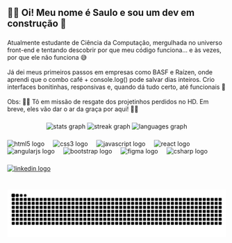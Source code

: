 <h2 align="left">👩‍💻 Oi! Meu nome é Saulo e sou um dev em construção 🚧</h2>

###

<p align="left">Atualmente estudante de Ciência da Computação, mergulhada no universo front-end e tentando descobrir por que meu código funciona... e às vezes, por que ele não funciona 😅<br><br>Já dei meus primeiros passos em empresas como BASF e Raízen, onde aprendi que o combo café + console.log() pode salvar dias inteiros. Crio interfaces bonitinhas, responsivas e, quando dá tudo certo, até funcionais 🎉<br><br>Obs: 👨‍🚀 Tô em missão de resgate dos projetinhos perdidos no HD. Em breve, eles vão dar o ar da graça por aqui! 🚀🌌</p>

###

<div align="center">
  <img src="https://github-readme-stats.vercel.app/api?username=sasilvatech&hide_title=false&hide_rank=false&show_icons=true&include_all_commits=true&count_private=true&disable_animations=false&theme=radical&locale=en&hide_border=false" height="150" alt="stats graph"  />
  <img src="https://streak-stats.demolab.com?user=sasilvatech&locale=en&mode=daily&theme=radical&hide_border=false&border_radius=5" height="150" alt="streak graph"  />
  <img src="https://github-readme-stats.vercel.app/api/top-langs?username=sasilvatech&locale=en&hide_title=false&layout=compact&card_width=320&langs_count=10&theme=radical&hide_border=false" height="150" alt="languages graph"  />
</div>

###

<div align="left">
  <img src="https://cdn.jsdelivr.net/gh/devicons/devicon/icons/html5/html5-original.svg" height="30" alt="html5 logo"  />
  <img width="12" />
  <img src="https://cdn.jsdelivr.net/gh/devicons/devicon/icons/css3/css3-original.svg" height="30" alt="css3 logo"  />
  <img width="12" />
  <img src="https://cdn.jsdelivr.net/gh/devicons/devicon/icons/javascript/javascript-original.svg" height="30" alt="javascript logo"  />
  <img width="12" />
  <img src="https://cdn.jsdelivr.net/gh/devicons/devicon/icons/react/react-original.svg" height="30" alt="react logo"  />
  <img width="12" />
  <img src="https://cdn.jsdelivr.net/gh/devicons/devicon/icons/angularjs/angularjs-original.svg" height="30" alt="angularjs logo"  />
  <img width="12" />
  <img src="https://cdn.jsdelivr.net/gh/devicons/devicon/icons/bootstrap/bootstrap-original.svg" height="30" alt="bootstrap logo"  />
  <img width="12" />
  <img src="https://cdn.jsdelivr.net/gh/devicons/devicon/icons/figma/figma-original.svg" height="30" alt="figma logo"  />
  <img width="12" />
  <img src="https://cdn.jsdelivr.net/gh/devicons/devicon/icons/csharp/csharp-original.svg" height="30" alt="csharp logo"  />
</div>

###

<div align="left">
  <a href="https://www.linkedin.com/in/saulodetarsiodasilva/" target="_blank">
    <img src="https://img.shields.io/static/v1?message=LinkedIn&logo=linkedin&label=&color=0077B5&logoColor=white&labelColor=&style=for-the-badge" height="35" alt="linkedin logo" target="_blank" />
  </a>
</div>

###

<br clear="both">

<img src="https://raw.githubusercontent.com/sasilvatech/sasilvatech/output/snake.svg" alt="Snake animation" />

###
